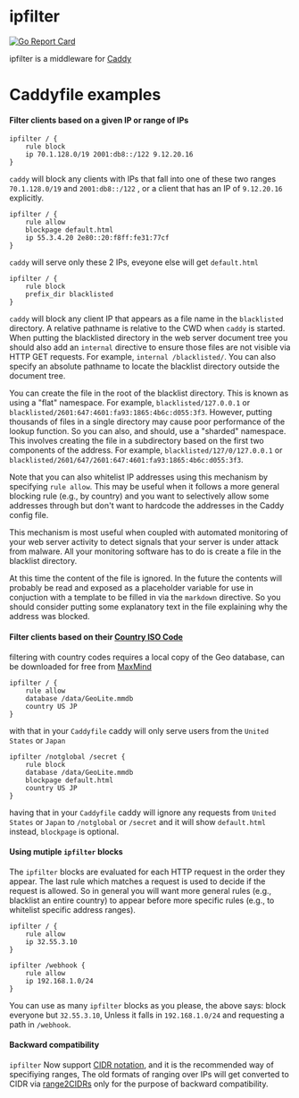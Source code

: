 # ipfilter
[![Go Report Card](https://goreportcard.com/badge/pyed/ipfilter)](https://goreportcard.com/report/pyed/ipfilter)

ipfilter is a middleware for [Caddy](http://caddyserver.com)

# Caddyfile examples

#### Filter clients based on a given IP or range of IPs
```
ipfilter / {
	rule block
	ip 70.1.128.0/19 2001:db8::/122 9.12.20.16
}
```
`caddy` will block any clients with IPs that fall into one of these two ranges `70.1.128.0/19` and `2001:db8::/122` , or a client that has an IP of `9.12.20.16` explicitly.

```
ipfilter / {
	rule allow
	blockpage default.html
	ip 55.3.4.20 2e80::20:f8ff:fe31:77cf
}
```
`caddy` will serve only these 2 IPs, eveyone else will get `default.html`

```
ipfilter / {
	rule block
	prefix_dir blacklisted
}
```
`caddy` will block any client IP that appears as a file name in the
`blacklisted` directory. A relative pathname is relative to the CWD when
`caddy` is started. When putting the blacklisted directory in the web
server document tree you should also add an `internal` directive to
ensure those files are not visible via HTTP GET requests. For example,
`internal /blacklisted/`. You can also specify an absolute pathname to
locate the blacklist directory outside the document tree.

You can create the file in the root of the blacklist directory. This is
known as using a "flat" namespace. For example, `blacklisted/127.0.0.1`
or `blacklisted/2601:647:4601:fa93:1865:4b6c:d055:3f3`. However,
putting thousands of files in a single directory may cause
poor performance of the lookup function. So you can also,
and should, use a "sharded" namespace. This involves creating
the file in a subdirectory based on the first two components
of the address. For example, `blacklisted/127/0/127.0.0.1` or
`blacklisted/2601/647/2601:647:4601:fa93:1865:4b6c:d055:3f3`.

Note that you can also whitelist IP addresses using this mechanism by
specifying `rule allow`. This may be useful when it follows a more general
blocking rule (e.g., by country) and you want to selectively allow some
addresses through but don't want to hardcode the addresses in the Caddy
config file.

This mechanism is most useful when coupled with automated monitoring of your
web server activity to detect signals that your server is under attack from
malware. All your monitoring software has to do is create a file in the
blacklist directory.

At this time the content of the file is ignored. In the future the contents
will probably be read and exposed as a placeholder variable for use in
conjuction with a template to be filled in via the `markdown` directive. So
you should consider putting some explanatory text in the file explaining why
the address was blocked.

#### Filter clients based on their [Country ISO Code](https://en.wikipedia.org/wiki/ISO_3166-1#Current_codes)

filtering with country codes requires a local copy of the Geo database, can be downloaded for free from [MaxMind](https://dev.maxmind.com/geoip/geoip2/geolite2/)
```
ipfilter / {
	rule allow
	database /data/GeoLite.mmdb
	country US JP
}
```
with that in your `Caddyfile` caddy will only serve users from the `United States` or `Japan`

```
ipfilter /notglobal /secret {
	rule block
	database /data/GeoLite.mmdb
	blockpage default.html
	country US JP
}
```
having that in your `Caddyfile` caddy will ignore any requests from `United States` or `Japan` to `/notglobal` or `/secret` and it will show `default.html` instead, `blockpage` is optional.

#### Using mutiple `ipfilter` blocks

The `ipfilter` blocks are evaluated for each HTTP request in the order they
appear. The last rule which matches a request is used to decide if the request
is allowed. So in general you will want more general rules (e.g., blacklist an
entire country) to appear before more specific rules (e.g., to whitelist
specific address ranges).

```
ipfilter / {
	rule allow
	ip 32.55.3.10
}

ipfilter /webhook {
	rule allow
	ip 192.168.1.0/24
}
```
You can use as many `ipfilter` blocks as you please, the above says: block everyone but `32.55.3.10`, Unless it falls in `192.168.1.0/24` and requesting a path in `/webhook`.

#### Backward compatibility
`ipfilter` Now support [CIDR notation](https://en.wikipedia.org/wiki/Classless_Inter-Domain_Routing), and it is the recommended way of specifiying ranges, The old formats of ranging over IPs will get converted to CIDR via [range2CIDRs](https://github.com/pyed/ipfilter/blob/master/range2CIDRs.go) only for the purpose of backward compatibility.
